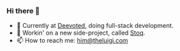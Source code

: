 ### Hi there 👋

- 🚀 Currently at <a href="https://deevoted.com/" target="_blank">Deevoted</a>, doing full-stack development.
- 🔭 Workin' on a new side-project, called <a href="https://thestoq.app/" target="_blank">Stoq</a>.
- 📫 How to reach me: him@theluigi.com
